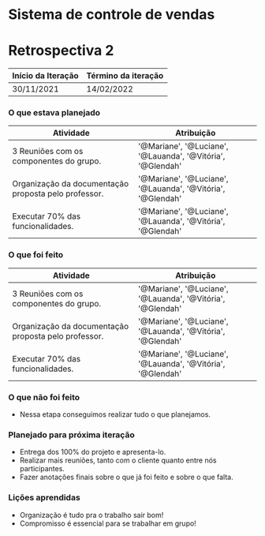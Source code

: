 # Sistema de controle de vendas
# Retrospectiva 2

| Início da Iteração | Término da iteração |
| ------------------ | ------------------- |
| 30/11/2021         | 14/02/2022         |


### O que estava planejado
| Atividade                                                    | Atribuição                         |
| ------------------------------------------------------------ | ---------------------------------- |
| 3 Reuniões com os componentes do grupo.	                     |'@Mariane', '@Luciane', '@Lauanda', '@Vitória', '@Glendah'|
| Organização da documentação proposta pelo professor.         |'@Mariane', '@Luciane', '@Lauanda', '@Vitória', '@Glendah'|
| Executar 70% das funcionalidades.	                           |'@Mariane', '@Luciane', '@Lauanda', '@Vitória', '@Glendah'|
                           

### O que foi feito
| Atividade                                                    | Atribuição                         |
| ------------------------------------------------------------ | ---------------------------------- |
| 3 Reuniões com os componentes do grupo.	                     |'@Mariane', '@Luciane', '@Lauanda', '@Vitória', '@Glendah'|
| Organização da documentação proposta pelo professor.	       |'@Mariane', '@Luciane', '@Lauanda', '@Vitória', '@Glendah'|
| Executar 70% das funcionalidades.	                           |'@Mariane', '@Luciane', '@Lauanda', '@Vitória', '@Glendah'|

### O que não foi feito
* Nessa etapa conseguimos realizar tudo o que planejamos.

### Planejado para próxima iteração
* Entrega dos 100% do projeto e apresenta-lo. 
* Realizar mais reuniões, tanto com o cliente quanto entre nós participantes.
* Fazer anotações finais sobre o que já foi feito e sobre o que falta.

### Lições aprendidas
* Organização é tudo pra o trabalho sair bom!
* Compromisso é essencial para se trabalhar em grupo!
